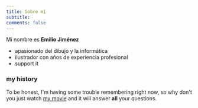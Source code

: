 ```yaml
---
title: Sobre mí
subtitle: 
comments: false
---
```

 Mi nombre es **Emilio Jiménez**  

- apasionado del dibujo y la informática
- ilustrador con años de experiencia profesional
- support it 

### my history

To be honest, I'm having some trouble remembering right now, so why don't you just watch [my movie](http://en.wikipedia.org/wiki/The_Princess_Bride_%28film%29) and it will answer **all** your questions.